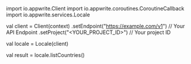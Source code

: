 import io.appwrite.Client
import io.appwrite.coroutines.CoroutineCallback
import io.appwrite.services.Locale

val client = Client(context)
    .setEndpoint("https://example.com/v1") // Your API Endpoint
    .setProject("<YOUR_PROJECT_ID>") // Your project ID

val locale = Locale(client)

val result = locale.listCountries()
